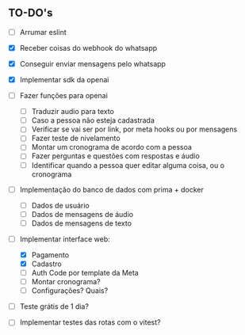 ## TO-DO's

- [ ] Arrumar eslint

- [x] Receber coisas do webhook do whatsapp
- [x] Conseguir enviar mensagens pelo whatsapp
- [x] Implementar sdk da openai

- [ ] Fazer funções para openai
  - [ ] Traduzir audio para texto
  - [ ] Caso a pessoa não esteja cadastrada
  - [ ] Verificar se vai ser por link, por meta hooks ou por mensagens
  - [ ] Fazer teste de nivelamento
  - [ ] Montar um cronograma de acordo com a pessoa
  - [ ] Fazer perguntas e questões com respostas e áudio
  - [ ] Identificar quando a pessoa quer editar alguma coisa, ou o cronograma
- [ ] Implementação do banco de dados com prima + docker
  - [ ] Dados de usuário
  - [ ] Dados de mensagens de áudio
  - [ ] Dados de mensagens de texto
- [ ] Implementar interface web:

  - [x] Pagamento
  - [x] Cadastro
  - [ ] Auth Code por template da Meta
  - [ ] Montar cronograma?
  - [ ] Configurações? Quais?

- [ ] Teste grátis de 1 dia?
- [ ] Implementar testes das rotas com o vitest?
